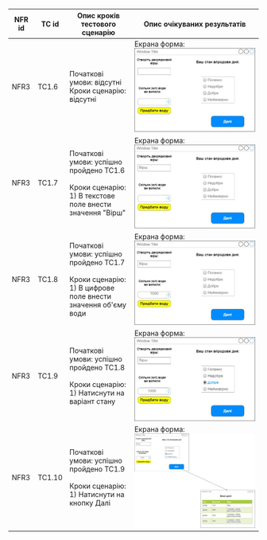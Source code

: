 | NFR id | TC id | Опис кроків тестового сценарію                                                                                | Опис очікуваних результатів                |
|--------|-------|---------------------------------------------------------------------------------------------------------------|--------------------------------------------|
| NFR3 | TC1.6 | Початкові умови: відсутні<br>Кроки сценарію: відсутні                                                         | Екрана форма:<br>![screen1](./1.jpg) |
| NFR3 | TC1.7 | Початкові умови: успішно пройдено ТС1.6<br><br>Кроки сценарію:<br>1) В текстове поле внести значення "Вірш"   | Екрана форма:<br>![screen2](./2.jpg) |
| NFR3 | TC1.8 | Початкові умови: успішно пройдено ТС1.7<br><br>Кроки сценарію:<br>1) В цифрове поле внести значення об'єму води| Екрана форма:<br>![screen3](./3.jpg) |
| NFR3 | TC1.9 | Початкові умови: успішно пройдено ТС1.8<br><br>Кроки сценарію:<br>1) Натиснути на варіант стану        | Екрана форма:<br>![screen4](./4.jpg) |
| NFR3 | TC1.10 | Початкові умови: успішно пройдено ТС1.9<br><br>Кроки сценарію:<br>1) Натиснути на кнопку Далі        | Екрана форма:<br>![screen4](./5.jpg) |
